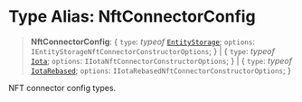 # Type Alias: NftConnectorConfig

> **NftConnectorConfig**: \{ `type`: *typeof* [`EntityStorage`](../variables/NftConnectorType.md#entitystorage); `options`: `IEntityStorageNftConnectorConstructorOptions`; \} \| \{ `type`: *typeof* [`Iota`](../variables/NftConnectorType.md#iota); `options`: `IIotaNftConnectorConstructorOptions`; \} \| \{ `type`: *typeof* [`IotaRebased`](../variables/NftConnectorType.md#iotarebased); `options`: `IIotaRebasedNftConnectorConstructorOptions`; \}

NFT connector config types.
